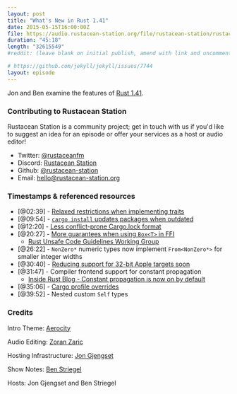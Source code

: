 ```yaml
---
layout: post
title: "What's New in Rust 1.41"
date: 2015-05-15T16:00:00Z
file: https://audio.rustacean-station.org/file/rustacean-station/rustacean-station-e013-rust-1.41.0.mp3
duration: "45:18"
length: "32615549"
#reddit: (leave blank on initial publish, amend with link and uncomment this line after Reddit thread has been posted)

# https://github.com/jekyll/jekyll/issues/7744
layout: episode
---
```


Jon and Ben examine the features of [Rust 1.41](https://blog.rust-lang.org/2020/01/30/Rust-1.41.0.html).

<!--
The episode introduction goes here.
The first paragraph should ideally be short, and is used in various
places as a "short description" for the episode. Any subsequent
paragraphs show up as "expanded description".
-->

### Contributing to Rustacean Station

<!-- You can probably leave this as-is -->

Rustacean Station is a community project; get in touch with us if you'd like to suggest an idea for an episode or offer your services as a host or audio editor!

 - Twitter: [@rustaceanfm](https://twitter.com/rustaceanfm)
 - Discord: [Rustacean Station](https://discord.gg/cHc3Gyc)
 - Github: [@rustacean-station](https://github.com/rustacean-station/)
 - Email: [hello@rustacean-station.org](mailto:hello@rustacean-station.org)

### Timestamps & referenced resources

- [@02:39] - [Relaxed restrictions when implementing traits](https://blog.rust-lang.org/2020/01/30/Rust-1.41.0.html#relaxed-restrictions-when-implementing-traits)
- [@09:54] - [`cargo install` updates packages when outdated](https://blog.rust-lang.org/2020/01/30/Rust-1.41.0.html#cargo-install-updates-packages-when-outdated)
- [@12:20] - [Less conflict-prone Cargo.lock format](https://blog.rust-lang.org/2020/01/30/Rust-1.41.0.html#cargo-install-updates-packages-when-outdated)
- [@20:27] - [More guarantees when using `Box<T>` in FFI](https://blog.rust-lang.org/2020/01/30/Rust-1.41.0.html#cargo-install-updates-packages-when-outdated)
    - [Rust Unsafe Code Guidelines Working Group](https://github.com/rust-lang/unsafe-code-guidelines)
- [@26:22] - `NonZero*` numeric types now implement `From<NonZero*>` for smaller integer widths
- [@30:40] - [Reducing support for 32-bit Apple targets soon](https://blog.rust-lang.org/2020/01/30/Rust-1.41.0.html#reducing-support-for-32-bit-apple-targets-soon)
- [@31:47] - Compiler frontend support for constant propagation
    - [Inside Rust Blog - Constant propagation is now on by default](https://blog.rust-lang.org/inside-rust/2019/12/02/const-prop-on-by-default.html)
- [@35:06] - [Cargo profile overrides](https://doc.rust-lang.org/nightly/cargo/reference/profiles.html#overrides)
- [@39:52] - Nested custom `Self` types

<!--
In this section, leave timestamped notes of the form:

 - [@HH:MM:SS] - Topic at first timestamp
 - [@HH:MM:SS] - Topic at second timestamp
     - A link to additional material discussed during the preceding topic

-->

### Credits

Intro Theme: [Aerocity](https://twitter.com/AerocityMusic)

Audio Editing: [Zoran Zaric](https://twitter.com/zoranzaric)

Hosting Infrastructure: [Jon Gjengset](https://twitter.com/jonhoo/)

Show Notes: [Ben Striegel](https://twitter.com/bstrie/)

Hosts: Jon Gjengset and Ben Striegel
